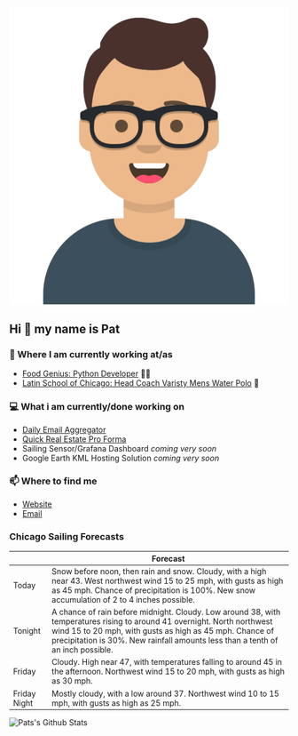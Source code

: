 [![Social banner for p-j-falconer](https://raw.githubusercontent.com/P-J-FALCONER/P-J-FALCONER/master/assets/avataaars.svg)](https://patfalconer.com/)
## Hi :wave: my name is Pat

### 💼 Where I am currently working at/as
- [Food Genius: Python Developer](https://getfoodgenius.com/) 🍔🐍
- [Latin School of Chicago: Head Coach Varisty Mens Water Polo](https://www.latinschool.org/) 🤽


### 💻 What i am currently/done working on
 - [Daily Email Aggregator](https://github.com/P-J-FALCONER/dott_daily_mail)
 - [Quick Real Estate Pro Forma](https://github.com/P-J-FALCONER/henry)
 - Sailing Sensor/Grafana Dashboard *coming very soon*
 - Google Earth KML Hosting Solution *coming very soon*

### 📫 Where to find me
 - [Website](https://patfalconer.com/)
 - [Email](mailto:patrick.j.falconer@gmail.com)


### Chicago Sailing Forecasts
|   | Forecast  |
|---|---|
| Today | Snow before noon, then rain and snow. Cloudy, with a high near 43. West northwest wind 15 to 25 mph, with gusts as high as 45 mph. Chance of precipitation is 100%. New snow accumulation of 2 to 4 inches possible. |
| Tonight | A chance of rain before midnight. Cloudy. Low around 38, with temperatures rising to around 41 overnight. North northwest wind 15 to 20 mph, with gusts as high as 45 mph. Chance of precipitation is 30%. New rainfall amounts less than a tenth of an inch possible. |
| Friday | Cloudy. High near 47, with temperatures falling to around 45 in the afternoon. Northwest wind 15 to 20 mph, with gusts as high as 30 mph. |
| Friday Night | Mostly cloudy, with a low around 37. Northwest wind 10 to 15 mph, with gusts as high as 25 mph. |

![Pats's Github Stats](https://github-readme-stats.vercel.app/api?username=p-j-falconer&show_icons=true&theme=radical)
